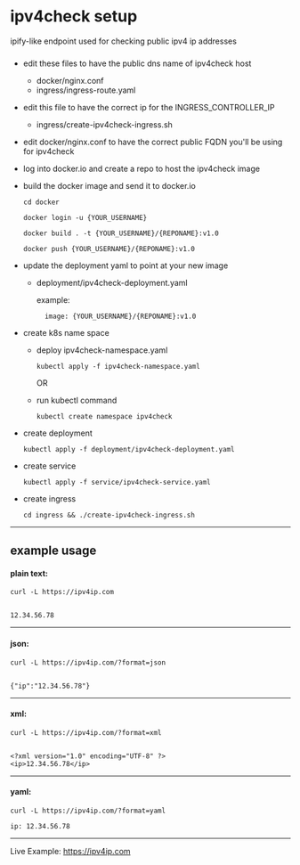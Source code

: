 # ipv4check setup
ipify-like endpoint used for checking public ipv4 ip addresses
###


- edit these files to have the public dns name of ipv4check host
    - docker/nginx.conf
    - ingress/ingress-route.yaml


- edit this file to have the correct ip for the INGRESS_CONTROLLER_IP
    - ingress/create-ipv4check-ingress.sh


- edit docker/nginx.conf to have the correct public FQDN you'll be using for ipv4check 


- log into docker.io and create a repo to host the ipv4check image


- build the docker image and send it to docker.io
  
    ```
    cd docker

    docker login -u {YOUR_USERNAME}

    docker build . -t {YOUR_USERNAME}/{REPONAME}:v1.0

    docker push {YOUR_USERNAME}/{REPONAME}:v1.0
    ```


- update the deployment yaml to point at your new image
  - deployment/ipv4check-deployment.yaml

      example:
      
          image: {YOUR_USERNAME}/{REPONAME}:v1.0


- create k8s name space
    - deploy ipv4check-namespace.yaml
  
          kubectl apply -f ipv4check-namespace.yaml
      
      OR
      

    - run kubectl command

          kubectl create namespace ipv4check
        

- create deployment

      kubectl apply -f deployment/ipv4check-deployment.yaml


- create service

      kubectl apply -f service/ipv4check-service.yaml

        
        
- create ingress

      cd ingress && ./create-ipv4check-ingress.sh

--------------------------------------------------

## example usage

#### plain text:
```
curl -L https://ipv4ip.com


12.34.56.78
```
____


#### json:
```
curl -L https://ipv4ip.com/?format=json


{"ip":"12.34.56.78"}
```
____


#### xml:
```
curl -L https://ipv4ip.com/?format=xml


<?xml version="1.0" encoding="UTF-8" ?>
<ip>12.34.56.78</ip>
```
___


#### yaml:
```
curl -L https://ipv4ip.com/?format=yaml

ip: 12.34.56.78
```
____


Live Example: https://ipv4ip.com

 
